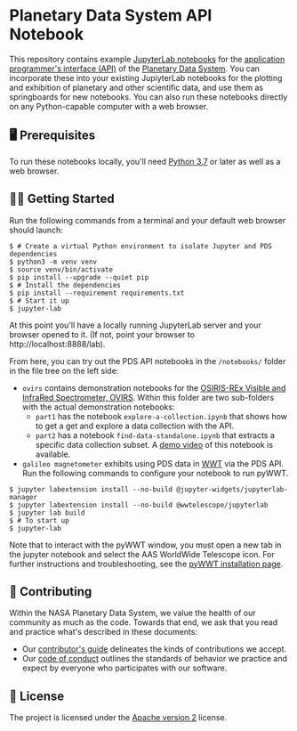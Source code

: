 # Planetary Data System API Notebook

This repository contains example [JupyterLab notebooks](https://jupyter.org) for the [application programmer's interface (API)](https://nasa-pds.github.io/pds-api/) of the [Planetary Data System](https://pds.nasa.gov/). You can incorporate these into your existing JupiyterLab notebooks for the plotting and exhibition of planetary and other scientific data, and use them as springboards for new notebooks. You can also run these notebooks directly on any Python-capable computer with a web browser.


## 🖥 Prerequisites

To run these notebooks locally, you'll need [Python 3.7](https://python.org/) or later as well as a web browser.


## 🏃‍♀️ Getting Started

Run the following commands from a terminal and your default web browser should launch:

```console
$ # Create a virtual Python environment to isolate Jupyter and PDS dependencies
$ python3 -m venv venv
$ source venv/bin/activate
$ pip install --upgrade --quiet pip
$ # Install the dependencies
$ pip install --requirement requirements.txt
$ # Start it up
$ jupyter-lab
```
    
At this point you'll have a locally running JupyterLab server and your browser opened to it. (If not, point your browser to http://localhost:8888/lab).

From here, you can try out the PDS API notebooks in the `/notebooks/` folder in the file tree on the left side:

-   `ovirs` contains demonstration notebooks for the [OSIRIS-REx Visible and InfraRed Spectrometer, OVIRS](https://www.asteroidmission.org). Within this folder are two sub-folders with the actual demonstration notebooks:
    -   `part1` has the notebook `explore-a-collection.ipynb` that shows how to get a get and explore a data collection with the API.
    -   `part2` has a notebook `find-data-standalone.ipynb` that extracts a specific data collection subset. A [demo video](https://www.youtube.com/watch?v=jTclsXR713Y) of this notebook is available.
-   `galileo magnetometer` exhibits using PDS data in [WWT](https://pywwt.readthedocs.io/) via the PDS API. Run the following commands to configure your notebook to run pyWWT. 

```console
$ jupyter labextension install --no-build @jupyter-widgets/jupyterlab-manager
$ jupyter labextension install --no-build @wwtelescope/jupyterlab
$ jupyter lab build
$ # To start up 
$ jupyter-lab
```
Note that to interact with the pyWWT window, you must open a new tab in the jupyter notebook and select the AAS WorldWide Telescope icon. For further instructions and troubleshooting, see the [pyWWT installation page](https://pywwt.readthedocs.io/en/stable/installation.html#install-pywwt-with-pip).

## 👥 Contributing

Within the NASA Planetary Data System, we value the health of our community as much as the code. Towards that end, we ask that you read and practice what's described in these documents:

-   Our [contributor's guide](https://github.com/NASA-PDS/.github/blob/main/CONTRIBUTING.md) delineates the kinds of contributions we accept.
-   Our [code of conduct](https://github.com/NASA-PDS/.github/blob/main/CODE_OF_CONDUCT.md) outlines the standards of behavior we practice and expect by everyone who participates with our software.


## 📃 License

The project is licensed under the [Apache version 2](LICENSE.md) license.
